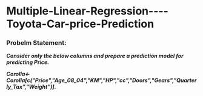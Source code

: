 # Multiple-Linear-Regression----Toyota-Car-price-Prediction


### Probelm Statement:
***Consider only the below columns and prepare a prediction model for predicting Price.***

***Corolla<-Corolla[c("Price","Age_08_04","KM","HP","cc","Doors","Gears","Quarterly_Tax","Weight")].***


